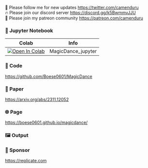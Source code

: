 🐣 Please follow me for new updates https://twitter.com/camenduru <br />
🔥 Please join our discord server https://discord.gg/k5BwmmvJJU <br />
🥳 Please join my patreon community https://patreon.com/camenduru <br />

### 🍊 Jupyter Notebook

| Colab | Info
| --- | --- |
[![Open In Colab](https://colab.research.google.com/assets/colab-badge.svg)](https://colab.research.google.com/github/camenduru/MagicDance-jupyter/blob/main/MagicDance_jupyter.ipynb) | MagicDance_jupyter

### 🧬 Code
https://github.com/Boese0601/MagicDance

### 📄 Paper
https://arxiv.org/abs/2311.12052

### 🌐 Page
https://boese0601.github.io/magicdance/

### 🖼 Output


### 🏢 Sponsor
https://replicate.com
